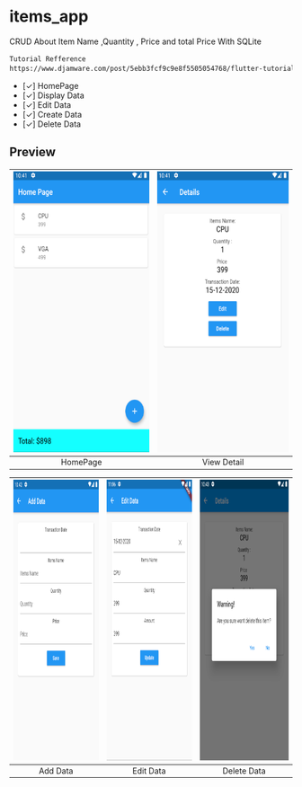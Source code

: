 # items_app

CRUD About Item Name ,Quantity , Price and total Price With SQLite

```bash
Tutorial Refference
https://www.djamware.com/post/5ebb3fcf9c9e8f5505054768/flutter-tutorial-sqlite-offline-crud-ios-and-android-apps
```
- [✓] HomePage
- [✓] Display Data
- [✓] Edit Data
- [✓] Create Data
- [✓] Delete Data

## Preview
|<img src="https://raw.githubusercontent.com/PwS/CRUD_Flutter/master/HomePage.PNG" alt="HomePage" width="300px" height="500px" />|<img src="https://raw.githubusercontent.com/PwS/CRUD_Flutter/master/Details.PNG" alt="View Detail" width="300px" height="500px" />
|:---:|:---:|
|HomePage|View Detail|

|<img src="https://raw.githubusercontent.com/PwS/CRUD_Flutter/master/AddData.PNG" alt="AddData" width="300px" height="500px" />|<img src="https://raw.githubusercontent.com/PwS/CRUD_Flutter/master/EditData.PNG" alt="Edit Data" width="300px" height="500px" />|<img src="https://raw.githubusercontent.com/PwS/CRUD_Flutter/master/DeleteData.PNG" alt="Delete Data" width="300px" height="500px" />
|:---:|:---:|:---:|
|Add Data|Edit Data|Delete Data
